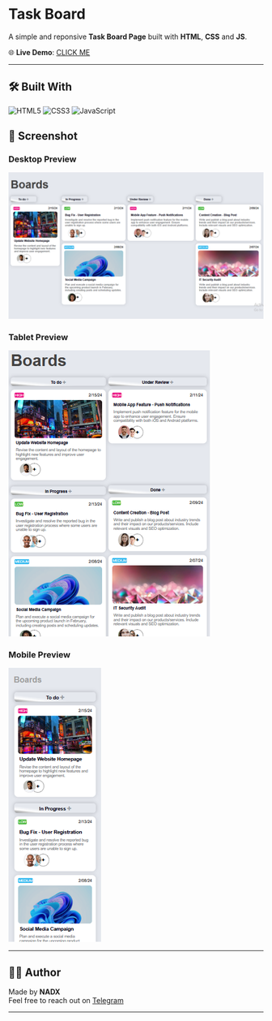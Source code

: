 
#  Task Board

A simple and reponsive **Task Board Page** built with **HTML**, **CSS** and **JS**.

🌐 **Live Demo**: [CLICK ME](https://nadxweb.netlify.app/task-board/)

---

## 🛠️ Built With
![HTML5](https://img.shields.io/badge/-HTML5-E34F26?style=flat-square&logo=html5&logoColor=white)
![CSS3](https://img.shields.io/badge/-CSS3-1572B6?style=flat-square&logo=css3)
![JavaScript](https://img.shields.io/badge/JavaScript-F7DF1E?style=for-the-badge&logo=javascript&logoColor=black)

## 📸 Screenshot

### Desktop Preview
![Task Board Desktop Preview](images/desktop-preview.png)

### Tablet  Preview
![Task Board Tablet Preview](images/tablet-preview.png)

### Mobile Preview
![Task Board Mobile Preview](images/mobile-preview.png)

---

## 👨‍💻 Author

Made  by **NADX**  
Feel free to reach out on [Telegram](https://t.me/nisimp)

---
